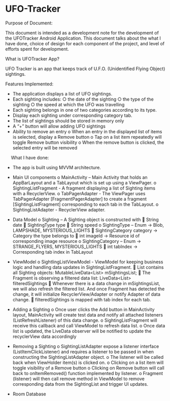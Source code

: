 # UFO-Tracker
Purpose of Document:

This document is intended as a development note for the development of the UFOTracker Android Application.
This document talks about the what I have done, choice of design for each component of the project, and level of efforts spent for development.

What is UFOTracker App?

UFO Tracker is an app that keeps track of U.F.O. (Unidentified Flying Object) sightings.

Features Implemented:
-	The application displays a list of UFO sightings. 
-	Each sighting includes: 
    ○ the date of the sighting 
    ○ the type of the sighting
	○ the speed at which the UFO was travelling 
-	Each sighting belongs in one of two categories according to its type. 
-	Display each sighting under corresponding category tab.
-	The list of sightings should be stored in memory only
-	A “+” button will allow adding UFO sightings 
-	Ability to remove an entry 
    o	When an entry in the displayed list of items is selected, display a Remove button
    o	Tap on a list item repeatedly will toggle Remove button visibility
    o	When the remove button is clicked, the selected entry will be removed 

 
What I have done:

-	The app is built using MVVM architecture.

-	Main UI components
    o	MainActivity – Main Activity that holds an AppBarLayout and a TabLayout which is set up using a ViewPager.
    o	SightingListFragment - A fragment displaying a list of Sighting items with a RecyclerView.
    o	TabPagerAdapter - The ViewPager uses TabPagerAdapter [FragmentPagerAdapter] to create a fragment [SightingListFragment] corresponding to each tab in the TabLayout.
    o	SightingListAdapter - RecyclerView adapter.

-	Data Model
    o	Sighting – A Sighting object is constructed with 
        	String date
        	SightingType type
        	String speed
    o	SightingType – Enum -> Blob, LAMPSHADE, MYSTERIOUS_LIGHTS
        	SightingCategory category -> Category the type belongs to
        	int imageId -> Resource id of corresponding image resource
    o	SightingCategory – Enum -> STRANGE_FLYERS, MYSTERIOUS_LIGHTS
        	int tabIndex -> Corresponding tab index in TabLayout
-	ViewModel
    o	SightlingListViewModel - ViewModel for keeping business logic and handling data updates in SightingListFragment. 
        	List contains all Sighting objects:
            MutableLiveData<List<Sighting>> mSightingsList;
        	The Fragment is observing a filtered data list: LiveData<List<Sighting>> filteredSightings
        	Whenever there is a data change in mSightingsList, we will also refresh the filtered list. And once Fragment has detected the change, it will initialize RecyclerView/Adapter or          notify Adapter of data change.
        	filteredSightings is mapped with tab index for each tab.
-	Adding a Sighting
    o	Once user clicks the Add button in MainActivity layout, MainActivity will create test data and notify all attached listeners (ListRefreshListener) of this data change. 
    o	SightingListFragment will receive this callback and call ViewModel to refresh data list.
    o	Once data list is updated, the LiveData observer will be notified to update the recyclerView data accordingly
-	Removing a Sighting
    o	SightingListAdapter expose a listener interface (ListItemClickListener) and requires a listener to be passed in when constructing the SightingListAdapter object.
    o	The listener will be called back when ViewHolder item(s) is clicked on.
    o	Clicking on a list item will toggle visibility of a Remove button
    o	Clicking on Remove button will call back to onItemRemoved() function implemented by listener. 
    o	Fragment (listener) will then call remove method in ViewModel to remove corresponding data from the SightingList and trigger UI updates.
- 	Room Database
	
